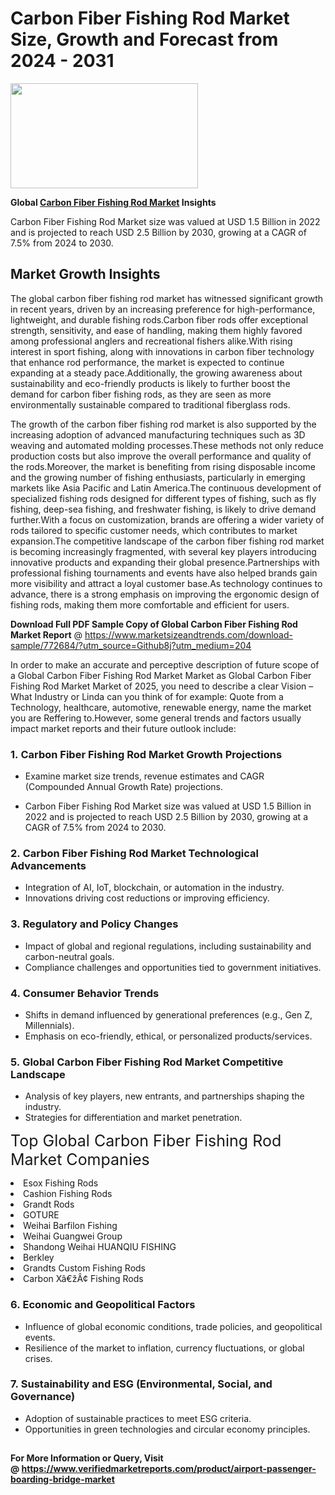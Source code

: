<H1>Carbon Fiber Fishing Rod Market Size, Growth and Forecast from 2024 - 2031</H1><img class="aligncenter size-medium wp-image-584254" src="https://thirdeyenews.in/wp-content/uploads/2024/09/Global-Market-Research-300x168.jpeg" alt="" width="300" height="168" /><p><strong>Global&nbsp;<a href="https://www.marketsizeandtrends.com/download-sample/772684/?utm_source=Github8j?utm_medium=204">Carbon Fiber Fishing Rod Market</a> Insights</strong></p><p>Carbon Fiber Fishing Rod Market size was valued at USD 1.5 Billion in 2022 and is projected to reach USD 2.5 Billion by 2030, growing at a CAGR of 7.5% from 2024 to 2030.</p><p><h2>Market Growth Insights</h2> The global carbon fiber fishing rod market has witnessed significant growth in recent years, driven by an increasing preference for high-performance, lightweight, and durable fishing rods.Carbon fiber rods offer exceptional strength, sensitivity, and ease of handling, making them highly favored among professional anglers and recreational fishers alike.With rising interest in sport fishing, along with innovations in carbon fiber technology that enhance rod performance, the market is expected to continue expanding at a steady pace.Additionally, the growing awareness about sustainability and eco-friendly products is likely to further boost the demand for carbon fiber fishing rods, as they are seen as more environmentally sustainable compared to traditional fiberglass rods.<p>The growth of the carbon fiber fishing rod market is also supported by the increasing adoption of advanced manufacturing techniques such as 3D weaving and automated molding processes.These methods not only reduce production costs but also improve the overall performance and quality of the rods.Moreover, the market is benefiting from rising disposable income and the growing number of fishing enthusiasts, particularly in emerging markets like Asia Pacific and Latin America.The continuous development of specialized fishing rods designed for different types of fishing, such as fly fishing, deep-sea fishing, and freshwater fishing, is likely to drive demand further.With a focus on customization, brands are offering a wider variety of rods tailored to specific customer needs, which contributes to market expansion.The competitive landscape of the carbon fiber fishing rod market is becoming increasingly fragmented, with several key players introducing innovative products and expanding their global presence.Partnerships with professional fishing tournaments and events have also helped brands gain more visibility and attract a loyal customer base.As technology continues to advance, there is a strong emphasis on improving the ergonomic design of fishing rods, making them more comfortable and efficient for users.<p><span class=""><strong>Download Full PDF Sample Copy of Global Carbon Fiber Fishing Rod Market Report</strong> @ <a href="https://www.marketsizeandtrends.com/download-sample/772684/?utm_source=Github8j?utm_medium=204" target="_blank">https://www.marketsizeandtrends.com/download-sample/772684/?utm_source=Github8j?utm_medium=204</a></span></p><p>In order to make an accurate and perceptive description of future scope of a Global&nbsp;Carbon Fiber Fishing Rod Market Market as Global&nbsp;Carbon Fiber Fishing Rod Market Market of 2025, you need to describe a clear Vision &ndash; What Industry or Linda can you think of for example: Quote from a Technology, healthcare, automotive, renewable energy, name the market you are Reffering to.However, some general trends and factors usually impact market reports and their future outlook include:</p><h3>1.&nbsp;<strong>Carbon Fiber Fishing Rod Market Growth Projections</strong></h3><ul><li>Examine market size trends, revenue estimates and CAGR (Compounded Annual Growth Rate) projections.</li><li><p>Carbon Fiber Fishing Rod Market size was valued at USD 1.5 Billion in 2022 and is projected to reach USD 2.5 Billion by 2030, growing at a CAGR of 7.5% from 2024 to 2030.</p></li></ul><h3>2.&nbsp;<strong>Carbon Fiber Fishing Rod Market Technological Advancements</strong></h3><ul><li>Integration of AI, IoT, blockchain, or automation in the industry.</li><li>Innovations driving cost reductions or improving efficiency.</li></ul><h3>3.&nbsp;<strong>Regulatory and Policy Changes</strong></h3><ul><li>Impact of global and regional regulations, including sustainability and carbon-neutral goals.</li><li>Compliance challenges and opportunities tied to government initiatives.</li></ul><h3>4.&nbsp;<strong>Consumer Behavior Trends</strong></h3><ul><li>Shifts in demand influenced by generational preferences (e.g., Gen Z, Millennials).</li><li>Emphasis on eco-friendly, ethical, or personalized products/services.</li></ul><h3>5.&nbsp;<strong>Global Carbon Fiber Fishing Rod Market Competitive Landscape</strong></h3><ul><li>Analysis of key players, new entrants, and partnerships shaping the industry.</li><li>Strategies for differentiation and market penetration.</li></ul><p data-pm-slice="1 1 []"><span style="color: inherit; font-family: inherit; font-size: 25px;">Top Global Carbon Fiber Fishing Rod Market Companies</span></p><div class="" data-test-id=""><p><li>Esox Fishing Rods</li><li> Cashion Fishing Rods</li><li> Grandt Rods</li><li> GOTURE</li><li> Weihai Barfilon Fishing</li><li> Weihai Guangwei Group</li><li> Shandong Weihai HUANQIU FISHING</li><li> Berkley</li><li> Grandts Custom Fishing Rods</li><li> Carbon Xâ€žÂ¢ Fishing Rods</li></p></div><h3>6.&nbsp;<strong>Economic and Geopolitical Factors</strong></h3><ul><li>Influence of global economic conditions, trade policies, and geopolitical events.</li><li>Resilience of the market to inflation, currency fluctuations, or global crises.</li></ul><h3>7.&nbsp;<strong>Sustainability and ESG (Environmental, Social, and Governance)</strong></h3><ul><li>Adoption of sustainable practices to meet ESG criteria.</li><li>Opportunities in green technologies and circular economy principles.</li></ul><h2><strong style="font-size: 14px;">For More Information or Query, Visit @&nbsp;</strong><a style="background-color: #ffffff; font-size: 14px;" href="https://www.marketsizeandtrends.com/report/carbon-fiber-fishing-rod-market/" target="_blank">https://www.verifiedmarketreports.com/product/airport-passenger-boarding-bridge-market</a></h2>